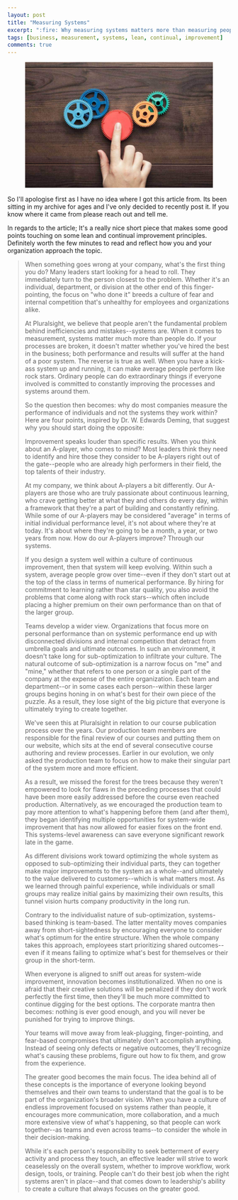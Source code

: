 ```yaml
---
layout: post
title: "Measuring Systems"
excerpt: ":fire: Why measuring systems matters more than measuring people"
tags: [business, measurement, systems, lean, continual, improvement]
comments: true
---
```

<figure>
	<img src="/images/posts/2017/measurement.jpg">
</figure>
So I'll apologise first as I have no idea where I got this article from. Its been sitting in my archive for ages and I've only decided to recently post it. If you know where it came from please reach out and tell me. 

In regards to the article; It's a really nice short piece that makes some good points touching on some lean and continual improvement principles. Definitely worth the few minutes to read and reflect how you and your organization approach the topic.

> When something goes wrong at your company, what's the first thing you do? Many leaders start looking for a head to roll. They immediately turn to the person closest to the problem. Whether it's an individual, department, or division at the other end of this finger-pointing, the focus on "who done it" breeds a culture of fear and internal competition that's unhealthy for employees and organizations alike.
> 
> At Pluralsight, we believe that people aren't the fundamental problem behind inefficiencies and mistakes--systems are. When it comes to measurement, systems matter much more than people do. If your processes are broken, it doesn't matter whether you've hired the best in the business; both performance and results will suffer at the hand of a poor system. The reverse is true as well. When you have a kick-ass system up and running, it can make average people perform like rock stars. Ordinary people can do extraordinary things if everyone involved is committed to constantly improving the processes and systems around them.
> 
> So the question then becomes: why do most companies measure the performance of individuals and not the systems they work within? Here are four points, inspired by Dr. W. Edwards Deming, that suggest why you should start doing the opposite:
>
> Improvement speaks louder than specific results. When you think about an A-player, who comes to mind? Most leaders think they need to identify and hire those they consider to be A-players right out of the gate--people who are already high performers in their field, the top talents of their industry.
>
> At my company, we think about A-players a bit differently. Our A-players are those who are truly passionate about continuous learning, who crave getting better at what they and others do every day, within a framework that they're a part of building and constantly refining. While some of our A-players may be considered "average" in terms of initial individual performance level, it's not about where they're at today. It's about where they're going to be a month, a year, or two years from now. How do our A-players improve? Through our systems.
>
> If you design a system well within a culture of continuous improvement, then that system will keep evolving. Within such a system, average people grow over time--even if they don't start out at the top of the class in terms of numerical performance. By hiring for commitment to learning rather than star quality, you also avoid the problems that come along with rock stars--which often include placing a higher premium on their own performance than on that of the larger group.
> 
> Teams develop a wider view. Organizations that focus more on personal performance than on systemic performance end up with disconnected divisions and internal competition that detract from umbrella goals and ultimate outcomes. In such an environment, it doesn't take long for sub-optimization to infiltrate your culture. The natural outcome of sub-optimization is a narrow focus on "me" and "mine," whether that refers to one person or a single part of the company at the expense of the entire organization. Each team and department--or in some cases each person--within these larger groups begins honing in on what's best for their own piece of the puzzle. As a result, they lose sight of the big picture that everyone is ultimately trying to create together.
> 
> We've seen this at Pluralsight in relation to our course publication process over the years. Our production team members are responsible for the final review of our courses and putting them on our website, which sits at the end of several consecutive course authoring and review processes. Earlier in our evolution, we only asked the production team to focus on how to make their singular part of the system more and more efficient.
>
> As a result, we missed the forest for the trees because they weren't empowered to look for flaws in the preceding processes that could have been more easily addressed before the course even reached production. Alternatively, as we encouraged the production team to pay more attention to what's happening before them (and after them), they began identifying multiple opportunities for system-wide improvement that has now allowed for easier fixes on the front end. This systems-level awareness can save everyone significant rework late in the game.
>
> As different divisions work toward optimizing the whole system as opposed to sub-optimizing their individual parts, they can together make major improvements to the system as a whole--and ultimately to the value delivered to customers--which is what matters most. As we learned through painful experience, while individuals or small groups may realize initial gains by maximizing their own results, this tunnel vision hurts company productivity in the long run.
>
> Contrary to the individualist nature of sub-optimization, systems-based thinking is team-based. The latter mentality moves companies away from short-sightedness by encouraging everyone to consider what's optimum for the entire structure. When the whole company takes this approach, employees start prioritizing shared outcomes--even if it means failing to optimize what's best for themselves or their group in the short-term.
>
> When everyone is aligned to sniff out areas for system-wide improvement, innovation becomes institutionalized. When no one is afraid that their creative solutions will be penalized if they don't work perfectly the first time, then they'll be much more committed to continue digging for the best options. The corporate mantra then becomes: nothing is ever good enough, and you will never be punished for trying to improve things.
>
> Your teams will move away from leak-plugging, finger-pointing, and fear-based compromises that ultimately don't accomplish anything. Instead of seeing only defects or negative outcomes, they'll recognize what's causing these problems, figure out how to fix them, and grow from the experience.
>
> The greater good becomes the main focus. The idea behind all of these concepts is the importance of everyone looking beyond themselves and their own teams to understand that the goal is to be part of the organization's broader vision. When you have a culture of endless improvement focused on systems rather than people, it encourages more communication, more collaboration, and a much more extensive view of what's happening, so that people can work together--as teams and even across teams--to consider the whole in their decision-making.
>
> While it's each person's responsibility to seek betterment of every activity and process they touch, an effective leader will strive to work ceaselessly on the overall system, whether to improve workflow, work design, tools, or training. People can't do their best job when the right systems aren't in place--and that comes down to leadership's ability to create a culture that always focuses on the greater good.
